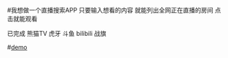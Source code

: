 #我想做一个直播搜索APP 只要输入想看的内容 就能列出全网正在直播的房间 点击就能观看

已完成 熊猫TV 虎牙 斗鱼 bilibili 战旗

#[demo](http://182.92.99.230:5669)